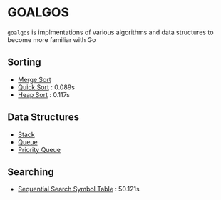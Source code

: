# GOALGOS
`goalgos` is implmentations of various algorithms and data structures to become more familiar with Go

## Sorting
* [Merge Sort](/sorting/merge/merge.go)
* [Quick Sort](/sorting/quick/quick.go) : 0.089s
* [Heap Sort](/sorting/heap/heap.go) : 0.117s

## Data Structures
* [Stack](/collection/stack/stack.go)
* [Queue](/collection/queue/queue.go)
* [Priority Queue](/collection/pq/pq.go)

## Searching
* [Sequential Search Symbol Table](/searching/seqsearchst/seqsearchst.go) : 50.121s